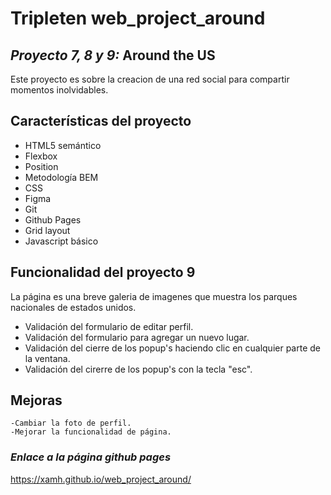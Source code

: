 # Tripleten web_project_around
## _Proyecto 7, 8 y 9:_ Around the US

Este proyecto es sobre la creacion de una red social para compartir momentos inolvidables.

## Características del proyecto

- HTML5 semántico
- Flexbox
- Position
- Metodología BEM
- CSS
- Figma
- Git
- Github Pages
- Grid layout
- Javascript básico

## Funcionalidad del proyecto 9
La página es una breve galeria de imagenes que muestra los parques nacionales de estados unidos.
   
- Validación del formulario de editar perfil.
- Validación del formulario para agregar un nuevo lugar.
- Validación del cierre de los popup's haciendo clic en cualquier parte de la ventana.
- Validación del cirerre de los popup's con la tecla "esc".

## Mejoras

    -Cambiar la foto de perfil.
    -Mejorar la funcionalidad de página.

### *Enlace a la página github pages*
https://xamh.github.io/web_project_around/